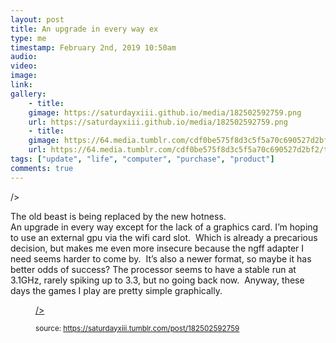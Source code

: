 ```yaml
---
layout: post
title: An upgrade in every way ex
type: me
timestamp: February 2nd, 2019 10:50am
audio: 
video: 
image: 
link: 
gallery:
	- title: 
	gimage: https://saturdayxiii.github.io/media/182502592759.png
	url: https://saturdayxiii.github.io/media/182502592759.png
	- title: 
	gimage: https://64.media.tumblr.com/cdf0be575f8d3c5f5a70c690527d2bf2/tumblr_inline_pmb8811Zz51rnrp45_540.png
	url: https://64.media.tumblr.com/cdf0be575f8d3c5f5a70c690527d2bf2/tumblr_inline_pmb8811Zz51rnrp45_540.png
tags: ["update", "life", "computer", "purchase", "product"]
comments: true
---
```

/>

The old beast is being replaced by the new hotness.
<br/>
An upgrade in every way except for the lack of a graphics card.
I’m hoping to use an external gpu via the wifi card slot.  Which is already a precarious decision, but makes me even more insecure because the ngff adapter I need seems harder to come by.  It’s also a newer format, so maybe it has better odds of success?
The processor seems to have a stable run at 3.1GHz, rarely spiking up to 3.3, but no going back now.  Anyway, these days the games I play are pretty simple graphically.
<figure data-orig-width="1757" data-orig-height="743" class="tmblr-full"><a href="https://66.media.tumblr.com/cdf0be575f8d3c5f5a70c690527d2bf2/tumblr_inline_pmb8811Zz51rnrp45_1280.png" target="_blank">/></a> 
  
<small>source: https://saturdayxiii.tumblr.com/post/182502592759</small>